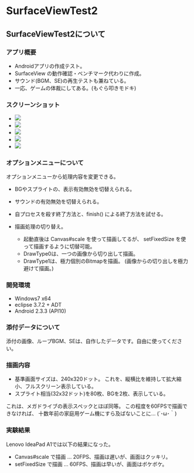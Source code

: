 # SurfaceViewTest2

## SurfaceViewTest2について

### アプリ概要

* Androidアプリの作成テスト。
* SurfaceView の動作確認・ベンチマーク代わりに作成。
* サウンド(BGM、SE)の再生テストも兼ねている。
* 一応、ゲームの体裁にしてある。(もぐら叩きモドキ)

### スクリーンショット

<div>
<link rel="stylesheet" href="https://dl.dropbox.com/u/84075965/js/colorbox/colorbox.css" />
<link rel="stylesheet" href="https://dl.dropbox.com/u/84075965/js/colorbox/floatlist.css" />
<script src="https://ajax.googleapis.com/ajax/libs/jquery/1.7.1/jquery.min.js"></script>
<script src="https://dl.dropbox.com/u/84075965/js/colorbox/jquery.colorbox-min.js"></script>
<script type="text/javascript">
$(document).ready(function(){
$(".slshow").colorbox({rel:'slshow', transition:"fade", speed:100});
$(".single").colorbox();
});
</script>
<ul class="floatlist">
<li><a class="slshow" href="https://dl.dropbox.com/u/84075965/screenshot/SurfaceViewTest2/SurfaceViewTest2_ss_1.png" title="タイトル画面"><img src="thumb1.png" /></a></li>
<li><a class="slshow" href="https://dl.dropbox.com/u/84075965/screenshot/SurfaceViewTest2/SurfaceViewTest2_ss_2.png" title="ゲーム画面1"><img src="thumb2.png" /></a></li>
<li><a class="slshow" href="https://dl.dropbox.com/u/84075965/screenshot/SurfaceViewTest2/SurfaceViewTest2_ss_3.png" title="ゲーム画面2"><img src="thumb3.png" /></a></li>
<li><a class="slshow" href="https://dl.dropbox.com/u/84075965/screenshot/SurfaceViewTest2/SurfaceViewTest2_ss_5.png" title="クリア画面"><img src="thumb5.png" /></a></li>
<li><a class="slshow" href="https://dl.dropbox.com/u/84075965/screenshot/SurfaceViewTest2/SurfaceViewTest2_ss_4.png" title="オプションメニュー"><img src="thumb4.png" /></a></li>
</ul>
<p class="clearLeft"></p>
</div>

### オプションメニューについて

オプションメニューから処理内容を変更できる。

* BGやスプライトの、表示有効無効を切替えられる。
* サウンドの有効無効を切替えられる。
* 自プロセスを殺す終了方法と、finish() による終了方法を試せる。

* 描画処理の切り替え。
  * 起動直後は Canvas#scale を使って描画してるが、
    setFixedSize を使って描画するように切替可能。
  * DrawType0は、一つの画像から切り出して描画。
  * DrawType1は、極力個別のBitmapを描画。
    (画像からの切り出しを極力避けて描画。)

### 開発環境

* Windows7 x64
* eclipse 3.7.2 + ADT
* Android 2.3.3 (API10)

### 添付データについて

添付の画像、ループBGM、SEは、自作したデータです。自由に使ってください。

### 描画内容

* 基準画面サイズは、240x320ドット。
  これを、縦横比を維持して拡大縮小、フルスクリーン表示している。
* スプライト相当(32x32ドット)を80枚、BGを2枚、表示している。

これは、メガドライブの表示スペックとほぼ同等。
この程度を60FPSで描画できなければ、
十数年前の家庭用ゲーム機にすら及ばないことに… (´･ω･｀)

### 実験結果

Lenovo IdeaPad A1では以下の結果になった。

* Canvas#scale で描画 ... 20FPS、描画は遅いが、画面はクッキリ。
* setFixedSize で描画 ... 60FPS、描画は早いが、画面はボケボケ。

